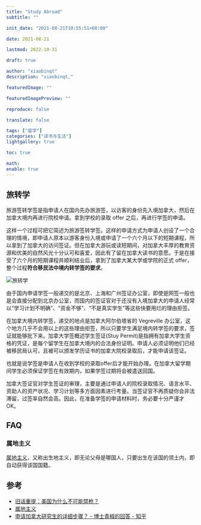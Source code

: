 ```yaml
---
title: "Study Abroad"
subtitle: ""

init_date: "2021-08-21T10:55:51+08:00"

date: 2021-08-21

lastmod: 2022-10-31

draft: true

author: "xiaobinqt"
description: "xiaobinqt,"

featuredImage: ""

featuredImagePreview: ""

reproduce: false

translate: false

tags: ["留学"]
categories: ["读书与生活"]
lightgallery: true

toc: true

math:
enable: true
---
```


<!-- author： xiaobinqt -->
<!-- email： xiaobinqt@163.com -->
<!-- https://xiaobinqt.github.io -->
<!-- https://www.xiaobinqt.cn -->

## 旅转学

旅游签转学签是指申请人在国内先办旅游签，以访客的身份先入境加拿大，然后在加拿大境内再进行院校申请。拿到学校的录取 offer 之后，再进行学签的申请。

这样一个过程可把它简述为旅游签转学签。这样的申请方式为申请人创设了一个合理的情境，即申请人原本以游客身份入境或申请了一个六个月以下的短期课程，所以拿到了加拿大的访问签证。但在加拿大游玩或读短期间，对加拿大丰厚的教育资源和优美的自然风光十分认可和喜爱，因此有了留在加拿大读书的意愿。于是在接受了六个月的短期课程并顺利结业后，拿到了加拿大某大学或学院的正式 offer，整个过程**符合移民法中境内转学签的要求**。

![旅转学](https://cdn.xiaobinqt.cn/xiaobinqt.io/20221123/c19ad230dbe040ba95ca6e92bee5c4e5.png?imageView2/0/q/75|watermark/2/text/eGlhb2JpbnF0/font/dmlqYXlh/fontsize/1000/fill/IzVDNUI1Qg==/dissolve/52/gravity/SouthEast/dx/15/dy/15 ' ')

由于国内申请学签一般递交的是北京、上海和广州签证办公室，即使是网签一般也是会直接分配到北京办公室，而国内的签证官对于还没有入境加拿大的申请人经常以“学习计划不明确”、“资金不够”、“不是真实学生”等这些快要用烂的理由拒签。

在加拿大境内转学签，递交的地点是加拿大阿尔伯塔省的 Vegreville 办公室，这个地方几乎不会用以上的这些理由拒签，所以只要学生满足境内转学签的要求，签证就能够批下来。加拿大学签概述学生签证(Stuy Permit)是指拥有加拿大学生资格的凭证，是每个留学生在加拿大境内的合法身份证明。申请人必须证明他们已经被移民局认可，且被可以颁发学历证书的加拿大院校录取后，才能申请该签证。

也就是说学签是申请人在收到学校的录取offer后才能开始办理。在加拿大留学期间学生必须保证学签在有效期内，如果学签过期将会被遣送回国。

加拿大签证官对学生签证的审理，主要是通过申请人的院校录取情况、语言水平、资助人的资产状况、学习计划等多方面因素进行考量。当签证官不再质疑你会非法滞留，过签率自然会高。因此，在准备学签的申请材料时，务必要十分严谨才OK。

## FAQ

### 属地主义

[属地主义](https://zh.wikipedia.org/wiki/%E5%B1%AC%E5%9C%B0%E4%B8%BB%E7%BE%A9)，又称出生地主义，即无论父母是哪国人，只要出生在该国的领土内，即自动获得该国国籍。

## 参考

+ [旧话重提：美国为什么不可能禁枪？](http://scholarsupdate.hi2net.com/news.asp?NewsID=23306)
+ [属地主义](https://zh.wikipedia.org/wiki/%E5%B1%AC%E5%9C%B0%E4%B8%BB%E7%BE%A9)
+ [申请加拿大研究生的详细步骤？ - 博士青椒的回答 - 知乎](https://www.zhihu.com/question/52508156/answer/130837710)






